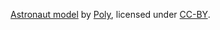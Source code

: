 [Astronaut model](https://poly.google.com/view/dLHpzNdygsg)
by [Poly](https://poly.google.com/user/4aEd8rQgKu2),
licensed under [CC-BY](https://creativecommons.org/licenses/by/3.0/).
